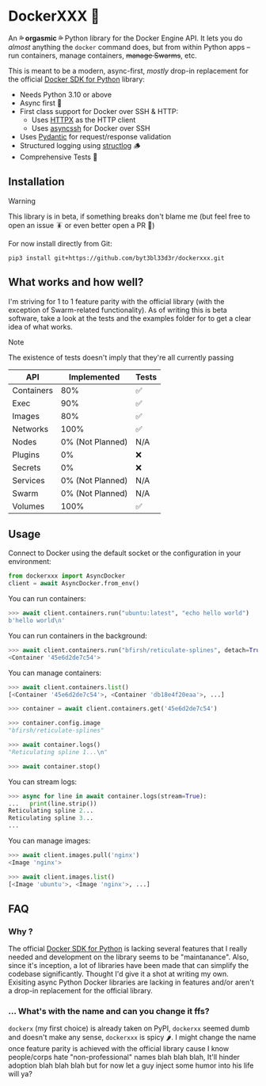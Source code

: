 # DockerXXX 🥴

An **💦 orgasmic 💦** Python library for the Docker Engine API. It lets you do *almost* anything the `docker` command does, but from within Python apps – run containers, manage containers, ~~manage Swarms~~, etc.

This is meant to be a modern, async-first, *mostly* drop-in replacement for the official [Docker SDK for Python](https://github.com/docker/docker-py) library:

- Needs Python 3.10 or above
- Async first 🚀
- First class support for Docker over SSH & HTTP:
    - Uses [HTTPX](https://www.python-httpx.org/) as the HTTP client
    - Uses [asyncssh](https://asyncssh.readthedocs.io/en/latest/) for Docker over SSH
- Uses [Pydantic](https://docs.pydantic.dev/latest/) for request/response validation
- Structured logging using [structlog](https://www.structlog.org/en/stable/) 🪵
- Comprehensive Tests 🧪

## Installation
> [!WARNING]
> This library is in beta, if something breaks don't blame me (but feel free to open an issue 🪳 or even better open a PR 🥵)

<!---
The latest stable version [is available on PyPI](https://pypi.python.org/pypi/docker/). Either add `docker` to your `requirements.txt` file or install with pip:

    pip install dockerxxx

--> 

For now install directly from Git:

    pip3 install git+https://github.com/byt3bl33d3r/dockerxxx.git

## What works and how well?

I'm striving for 1 to 1 feature parity with the official library (with the exception of Swarm-related functionality). As of writing this is beta software, take a look at the tests and the examples folder for to get a clear idea of what works.

> [!NOTE]
> The existence of tests doesn't imply that they're all currently passing

| API | Implemented | Tests  |
| --- | --- | -- |
| Containers | 80% | ✅ |
| Exec | 90% | ✅ |
| Images | 80% | ✅ | 
| Networks | 100% | ✅ |
| Nodes | 0% (Not Planned) | N/A |
| Plugins | 0% | ❌ |
| Secrets | 0% | ❌ |
| Services | 0% (Not Planned) | N/A |
| Swarm | 0% (Not Planned) | N/A |
| Volumes | 100% | ✅ |

## Usage

Connect to Docker using the default socket or the configuration in your environment:

```python
from dockerxxx import AsyncDocker
client = await AsyncDocker.from_env()
```

You can run containers:

```python
>>> await client.containers.run("ubuntu:latest", "echo hello world")
b'hello world\n'
```

You can run containers in the background:

```python
>>> await client.containers.run("bfirsh/reticulate-splines", detach=True)
<Container '45e6d2de7c54'>
```

You can manage containers:

```python
>>> await client.containers.list()
[<Container '45e6d2de7c54'>, <Container 'db18e4f20eaa'>, ...]

>>> container = await client.containers.get('45e6d2de7c54')

>>> container.config.image
"bfirsh/reticulate-splines"

>>> await container.logs()
"Reticulating spline 1...\n"

>>> await container.stop()
```

You can stream logs:

```python
>>> async for line in await container.logs(stream=True):
...   print(line.strip())
Reticulating spline 2...
Reticulating spline 3...
...
```

You can manage images:

```python
>>> await client.images.pull('nginx')
<Image 'nginx'>

>>> await client.images.list()
[<Image 'ubuntu'>, <Image 'nginx'>, ...]
```

## FAQ

### Why ?

The official [Docker SDK for Python](https://github.com/docker/docker-py) is lacking several features that I really needed and development on the library seems to be "maintanance". Also, since it's inception, a lot of libraries have been made that can simplify the codebase significantly. Thought I'd give it a shot at writing my own. Exisiting async Python Docker libraries are lacking in features and/or aren't a drop-in replacement for the official library. 

### ... What's with the name and can you change it ffs?

`dockerx` (my first choice) is already taken on PyPI, `dockerxx` seemed dumb and doesn't make any sense, `dockerxxx` is spicy 🌶️. I might change the name once feature parity is achieved with the official library cause I know people/corps hate "non-professional" names blah blah blah, It'll hinder adoption blah blah blah but for now let a guy inject some humor into his life will ya?
